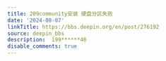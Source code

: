 ```yaml
---
title: 209community安装 硬盘分区失败
date: '2024-08-07'
linkTitle: https://bbs.deepin.org/en/post/276192
source: deepin_bbs
description:  199******40 
disable_comments: true
---
```


